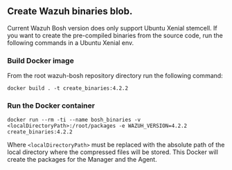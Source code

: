 ## Create Wazuh binaries blob.

Current Wazuh Bosh version does only support Ubuntu Xenial stemcell.
If you want to create the pre-compiled binaries from the source code, run the following commands in a Ubuntu Xenial env.

### Build Docker image
From the root wazuh-bosh repository directory run the following command:
```
docker build . -t create_binaries:4.2.2
```

### Run the Docker container
```
docker run --rm -ti --name bosh_binaries -v <localDirectoryPath>:/root/packages -e WAZUH_VERSION=4.2.2 create_binaries:4.2.2
```
Where `<localDirectoryPath>` must be replaced with the absolute path of the local directory where the compressed files will be stored.
This Docker will create the packages for the Manager and the Agent.

